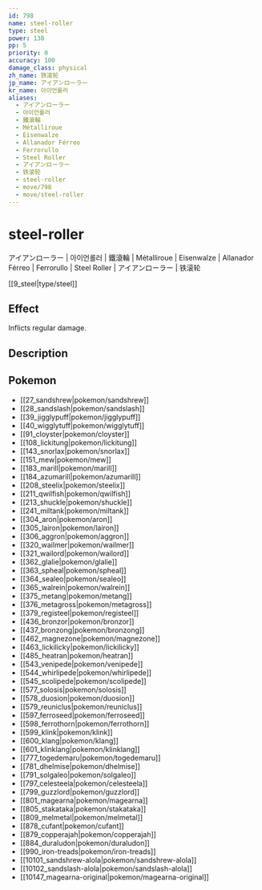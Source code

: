 ```yaml
---
id: 798
name: steel-roller
type: steel
power: 130
pp: 5
priority: 0
accuracy: 100
damage_class: physical
zh_name: 铁滚轮
jp_name: アイアンローラー
kr_name: 아이언롤러
aliases:
  - アイアンローラー
  - 아이언롤러
  - 鐵滾輪
  - Métalliroue
  - Eisenwalze
  - Allanador Férreo
  - Ferrorullo
  - Steel Roller
  - アイアンローラー
  - 铁滚轮
  - steel-roller
  - move/798
  - move/steel-roller
---
```

# steel-roller
    
アイアンローラー | 아이언롤러 | 鐵滾輪 | Métalliroue | Eisenwalze | Allanador Férreo | Ferrorullo | Steel Roller | アイアンローラー | 铁滚轮

[[9_steel|type/steel]]

## Effect

Inflicts regular damage.

## Description



## Pokemon

- [[27_sandshrew|pokemon/sandshrew]]
- [[28_sandslash|pokemon/sandslash]]
- [[39_jigglypuff|pokemon/jigglypuff]]
- [[40_wigglytuff|pokemon/wigglytuff]]
- [[91_cloyster|pokemon/cloyster]]
- [[108_lickitung|pokemon/lickitung]]
- [[143_snorlax|pokemon/snorlax]]
- [[151_mew|pokemon/mew]]
- [[183_marill|pokemon/marill]]
- [[184_azumarill|pokemon/azumarill]]
- [[208_steelix|pokemon/steelix]]
- [[211_qwilfish|pokemon/qwilfish]]
- [[213_shuckle|pokemon/shuckle]]
- [[241_miltank|pokemon/miltank]]
- [[304_aron|pokemon/aron]]
- [[305_lairon|pokemon/lairon]]
- [[306_aggron|pokemon/aggron]]
- [[320_wailmer|pokemon/wailmer]]
- [[321_wailord|pokemon/wailord]]
- [[362_glalie|pokemon/glalie]]
- [[363_spheal|pokemon/spheal]]
- [[364_sealeo|pokemon/sealeo]]
- [[365_walrein|pokemon/walrein]]
- [[375_metang|pokemon/metang]]
- [[376_metagross|pokemon/metagross]]
- [[379_registeel|pokemon/registeel]]
- [[436_bronzor|pokemon/bronzor]]
- [[437_bronzong|pokemon/bronzong]]
- [[462_magnezone|pokemon/magnezone]]
- [[463_lickilicky|pokemon/lickilicky]]
- [[485_heatran|pokemon/heatran]]
- [[543_venipede|pokemon/venipede]]
- [[544_whirlipede|pokemon/whirlipede]]
- [[545_scolipede|pokemon/scolipede]]
- [[577_solosis|pokemon/solosis]]
- [[578_duosion|pokemon/duosion]]
- [[579_reuniclus|pokemon/reuniclus]]
- [[597_ferroseed|pokemon/ferroseed]]
- [[598_ferrothorn|pokemon/ferrothorn]]
- [[599_klink|pokemon/klink]]
- [[600_klang|pokemon/klang]]
- [[601_klinklang|pokemon/klinklang]]
- [[777_togedemaru|pokemon/togedemaru]]
- [[781_dhelmise|pokemon/dhelmise]]
- [[791_solgaleo|pokemon/solgaleo]]
- [[797_celesteela|pokemon/celesteela]]
- [[799_guzzlord|pokemon/guzzlord]]
- [[801_magearna|pokemon/magearna]]
- [[805_stakataka|pokemon/stakataka]]
- [[809_melmetal|pokemon/melmetal]]
- [[878_cufant|pokemon/cufant]]
- [[879_copperajah|pokemon/copperajah]]
- [[884_duraludon|pokemon/duraludon]]
- [[990_iron-treads|pokemon/iron-treads]]
- [[10101_sandshrew-alola|pokemon/sandshrew-alola]]
- [[10102_sandslash-alola|pokemon/sandslash-alola]]
- [[10147_magearna-original|pokemon/magearna-original]]

